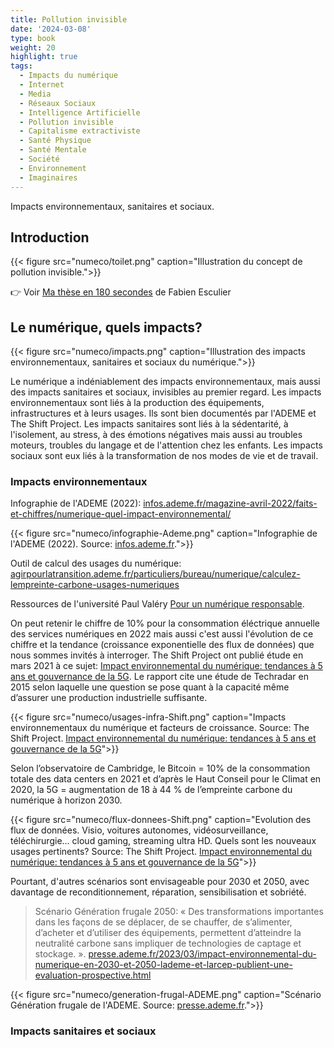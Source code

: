 ```yaml
---
title: Pollution invisible
date: '2024-03-08'
type: book
weight: 20
highlight: true
tags:
  - Impacts du numérique
  - Internet
  - Media
  - Réseaux Sociaux
  - Intelligence Artificielle
  - Pollution invisible
  - Capitalisme extractiviste
  - Santé Physique
  - Santé Mentale
  - Société
  - Environnement
  - Imaginaires
---
```


Impacts environnementaux, sanitaires et sociaux.

<!--more-->

## Introduction

{{< figure src="numeco/toilet.png" caption="Illustration du concept de pollution invisible.">}}

👉 Voir [Ma thèse en 180 secondes](https://www.youtube.com/watch?v=FjzK-dgE4Os&ab_channel=Paris-EstSup) de Fabien Esculier

## Le numérique, quels impacts?

{{< figure src="numeco/impacts.png" caption="Illustration des impacts environnementaux, sanitaires et sociaux du numérique.">}}

Le numérique a indéniablement des impacts environnementaux, mais aussi des impacts sanitaires et sociaux, invisibles au premier regard. 
Les impacts environnementaux sont liés à la production des équipements, infrastructures et à leurs usages. Ils sont bien documentés par l'ADEME et The Shift Project.
Les impacts sanitaires sont liés à la sédentarité, à l'isolement, au stress, à des émotions négatives mais aussi au troubles moteurs, troubles du langage et de l'attention chez les enfants.
Les impacts sociaux sont eux liés à la transformation de nos modes de vie et de travail.

### Impacts environnementaux

Infographie de l'ADEME (2022): [infos.ademe.fr/magazine-avril-2022/faits-et-chiffres/numerique-quel-impact-environnemental/](https://infos.ademe.fr/magazine-avril-2022/faits-et-chiffres/numerique-quel-impact-environnemental/)

{{< figure src="numeco/infographie-Ademe.png" caption="Infographie de l'ADEME (2022). Source: [infos.ademe.fr](https://infos.ademe.fr/magazine-avril-2022/faits-et-chiffres/numerique-quel-impact-environnemental/).">}}

Outil de calcul des usages du numérique: [agirpourlatransition.ademe.fr/particuliers/bureau/numerique/calculez-lempreinte-carbone-usages-numeriques](https://agirpourlatransition.ademe.fr/particuliers/bureau/numerique/calculez-lempreinte-carbone-usages-numeriques)

Ressources de l'université Paul Valéry [Pour un numérique responsable](https://www.univ-montp3.fr/fr/vie-de-campus/campus-num%C3%A9rique/un-numerique-responsable).

On peut retenir le chiffre de 10% pour la consommation éléctrique annuelle des services numériques en 2022 mais aussi c'est aussi l'évolution de ce chiffre et la tendance (croissance exponentielle des flux de données) que nous sommes invités à interroger. The Shift Project ont publié étude en mars 2021 à ce sujet: [Impact environnemental du numérique: tendances à 5 ans et gouvernance de la 5G](https://theshiftproject.org/wp-content/uploads/2021/03/Note-danalyse_Numerique-et-5G_30-mars-2021.pdf). Le rapport cite une étude de Techradar en 2015 selon laquelle une question se pose quant à la capacité même d’assurer une production industrielle suffisante.

{{< figure src="numeco/usages-infra-Shift.png" caption="Impacts environnementaux du numérique et facteurs de croissance. Source: The Shift Project. [Impact environnemental du numérique: tendances à 5 ans et gouvernance de la 5G](https://theshiftproject.org/wp-content/uploads/2021/03/Note-danalyse_Numerique-et-5G_30-mars-2021.pdf)">}}

Selon l’observatoire de Cambridge, le Bitcoin = 10% de la consommation totale des data centers en 2021 et d’après le Haut Conseil pour le Climat en 2020, la 5G = augmentation de 18 à 44 % de l’empreinte carbone du numérique à horizon 2030.

{{< figure src="numeco/flux-donnees-Shift.png" caption="Evolution des flux de données. Visio, voitures autonomes, vidéosurveillance, téléchirurgie… cloud gaming, streaming ultra HD. Quels sont les nouveaux usages pertinents? Source: The Shift Project. [Impact environnemental du numérique: tendances à 5 ans et gouvernance de la 5G](https://theshiftproject.org/wp-content/uploads/2021/03/Note-danalyse_Numerique-et-5G_30-mars-2021.pdf)">}}

Pourtant, d'autres scénarios sont envisageable pour 2030 et 2050, avec davantage de reconditionnement, réparation, sensibilisation et sobriété.

> Scénario Génération frugale 2050: « Des transformations importantes dans les façons de se déplacer, de se chauffer, de s’alimenter, d’acheter et d’utiliser des équipements, permettent d’atteindre la neutralité carbone sans impliquer de technologies de captage et stockage. ». [presse.ademe.fr/2023/03/impact-environnemental-du-numerique-en-2030-et-2050-lademe-et-larcep-publient-une-evaluation-prospective.html](https://presse.ademe.fr/2023/03/impact-environnemental-du-numerique-en-2030-et-2050-lademe-et-larcep-publient-une-evaluation-prospective.html)

{{< figure src="numeco/generation-frugal-ADEME.png" caption="Scénario Génération frugale de l'ADEME. Source: [presse.ademe.fr](https://presse.ademe.fr/2023/03/impact-environnemental-du-numerique-en-2030-et-2050-lademe-et-larcep-publient-une-evaluation-prospective.html).">}}

### Impacts sanitaires et sociaux
